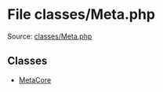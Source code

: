 File classes/Meta.php
=========

Source: [classes/Meta.php](https://github.com/PrestaShop/PrestaShop/blob/1.6.1.0/classes/Meta.php)


Classes
-------

* [MetaCore](class.MetaCore.md)

